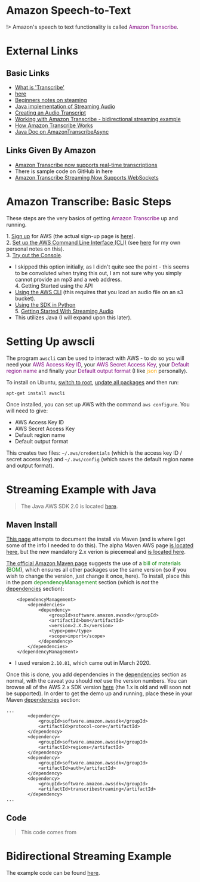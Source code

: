 # Amazon Speech-to-Text

!> Amazon's speech to text functionality is called <font color="purple">Amazon Transcribe</font>.  

# External Links

## Basic Links

* [What is 'Transcribe'](https://docs.aws.amazon.com/transcribe/latest/dg/what-is-transcribe.html)  
* [here](https://docs.aws.amazon.com/transcribe/latest/dg/API_StartTranscriptionJob.html)  
* [Beginners notes on steaming](https://docs.aws.amazon.com/transcribe/latest/dg/streaming.html)  
* [Java implementation of Streaming Audio](https://docs.aws.amazon.com/transcribe/latest/dg/getting-started-streaming.html)  
* [Creating an Audio Transcript](https://aws.amazon.com/getting-started/tutorials/create-audio-transcript-transcribe/?trk=gs_card)  
* [Working with Amazon Transcribe - bidirectional streaming example](https://docs.aws.amazon.com/sdk-for-java/v2/developer-guide/examples-transcribe-bidirectional-streaming.html)  
* [How Amazon Transcribe Works](https://docs.aws.amazon.com/transcribe/latest/dg/how-it-works.html)  
* [Java Doc on AmazonTranscribeAsync](https://docs.aws.amazon.com/AWSJavaSDK/latest/javadoc/com/amazonaws/services/transcribe/AmazonTranscribe.html)  

## Links Given By Amazon

* [Amazon Transcribe now supports real-time transcriptions](https://aws.amazon.com/blogs/machine-learning/amazon-transcribe-now-supports-real-time-transcriptions/)  
 * There is sample code on GitHub in here
* [Amazon Transcribe Streaming Now Supports WebSockets](https://aws.amazon.com/blogs/aws/amazon-transcribe-streaming-now-supports-websockets/)  

# Amazon Transcribe: Basic Steps

These steps are the very basics of getting <font color="purple">Amazon Transcribe</font> up and running.  

1\. [Sign up](https://docs.aws.amazon.com/transcribe/latest/dg/setting-up-asc.html) for AWS (the actual sign-up page is [here](https://portal.aws.amazon.com/billing/signup#/start)).  
2\. [Set up the AWS Command Line Interface (CLI)](https://docs.aws.amazon.com/transcribe/latest/dg/setup-asc-awscli.html) (see [here](learn_to_code/machine_learning/amazon_speech_and_text?id=setting-up-awscli) for my own personal notes on this).  
3\. [Try out the Console](https://docs.aws.amazon.com/transcribe/latest/dg/getting-started-asc-console.html).  
 * I skipped this option initially, as I didn't quite see the point - this seems to be convoluted when trying this out, I am not sure why you simply cannot provide an mp3 and a web address.  
4\. Getting Started using the API
 * [Using the AWS CLI](https://docs.aws.amazon.com/transcribe/latest/dg/getting-started-cli.html) (this requires that you load an audio file on an s3 bucket).  
 * [Using the SDK in Python](https://docs.aws.amazon.com/transcribe/latest/dg/getting-started-python.html)  
5\. [Getting Started With Streaming Audio](https://docs.aws.amazon.com/transcribe/latest/dg/getting-started-streaming.html)  
 * This utilizes Java (I will expand upon this later).  

# Setting Up awscli	

The program `awscli` can be used to interact with AWS - to do so you will need your <font color="purple">AWS Access Key ID</font>, your <font color="purple">AWS Secret Access Key</font>, your <font color="purple">Default region name</font> and finally your <font color="purple">Default output format</font> (I like <font color="orange">json</font> personally).  

To install on Ubuntu, [switch to root](operating_systems/ubuntu/linux_notes?id=becoming-root), [update all packages](operating_systems/ubuntu/linux_notes?id=updating-upgrading-all-packages) and then run:
```
apt-get install awscli
```

Once installed, you can set up AWS with the command `aws configure`.  You will need to give:
* AWS Access Key ID  
* AWS Secret Access Key  
* Default region name  
* Default output format  

This creates two files: `~/.aws/credentials` (which is the access key ID / secret access key) and `~/.aws/config` (which saves the default region name and output format).  

# Streaming Example with Java

> The Java AWS SDK 2.0 is located [here](https://docs.aws.amazon.com/sdk-for-java/v2/developer-guide/welcome.html).  

## Maven Install

[This page](https://docs.aws.amazon.com/sdk-for-java/v2/developer-guide/setup-project-maven.html) attempts to document the install via Maven (and is where I got some of the info I needed to do this).  The alpha Maven AWS page [is located here](https://mvnrepository.com/artifact/com.amazonaws/aws-java-sdk), but the new mandatory 2.x verion is piecemeal and [is located here](https://mvnrepository.com/artifact/software.amazon.awssdk).    


[The official Amazon Maven page](https://docs.aws.amazon.com/sdk-for-java/v2/developer-guide/setup-project-maven.html) suggests the use of a <font color="green">bill of materials</font> (<font color="green">BOM</font>), which ensures all other packages use the same version (so if you wish to change the version, just change it once, here). To install, place this in the pom <font color="green">dependencyManagement</font> section (which is _not_ the [dependencies](learn_to_code/java/maven?id=adding-dependencies-to-maven) section):    
```
	<dependencyManagement>
		<dependencies>
			<dependency>
				<groupId>software.amazon.awssdk</groupId>
				<artifactId>bom</artifactId>
				<version>2.X.X</version>
				<type>pom</type>
				<scope>import</scope>
			</dependency>
		</dependencies>
	</dependencyManagement>
```
* I used version `2.10.81`, which came out in March 2020.  

Once this is done, you add dependencies in the [dependencies](learn_to_code/java/maven?id=adding-dependencies-to-maven) section as normal, with the caveat you should _not_ use the version numbers.  You can browse all of the AWS 2.x SDK version [here](https://mvnrepository.com/artifact/software.amazon.awssdk) (the 1.x is old and will soon not be supported).  In order to get the demo up and running, place these in your Maven [dependencies](learn_to_code/java/maven?id=adding-dependencies-to-maven) section:
```
...
		<dependency>
			<groupId>software.amazon.awssdk</groupId>
			<artifactId>protocol-core</artifactId>
		</dependency>
		<dependency>
			<groupId>software.amazon.awssdk</groupId>
			<artifactId>regions</artifactId>
		</dependency>
		<dependency>
			<groupId>software.amazon.awssdk</groupId>
			<artifactId>auth</artifactId>
		</dependency>
		<dependency>
			<groupId>software.amazon.awssdk</groupId>
			<artifactId>transcribestreaming</artifactId>
		</dependency>
...
```

## Code

> This code comes from 

# Bidirectional Streaming Example

The example code can be found [here](https://docs.aws.amazon.com/sdk-for-java/v2/developer-guide/examples-transcribe-bidirectional-streaming.html).  